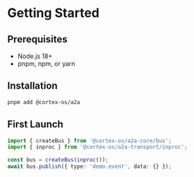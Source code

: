 # Getting Started

## Prerequisites

- Node.js 18+
- pnpm, npm, or yarn

## Installation

```bash
pnpm add @cortex-os/a2a
```

## First Launch

```typescript
import { createBus } from '@cortex-os/a2a-core/bus';
import { inproc } from '@cortex-os/a2a-transport/inproc';

const bus = createBus(inproc());
await bus.publish({ type: 'demo.event', data: {} });
```

